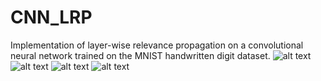# CNN_LRP
Implementation of layer-wise relevance propagation on a convolutional neural network trained on the MNIST handwritten digit dataset.
![alt text](https://github.com/[seanseungbeomlee]/[CNN_LRP]/PNGS/7_heatmaps.png?raw=true)
![alt text](https://github.com/[seanseungbeomlee]/[CNN_LRP]/PNGS/7_relevance_scores.png?raw=true)
![alt text](https://github.com/[seanseungbeomlee]/[CNN_LRP]/PNGS/8_heatmaps.png?raw=true)
![alt text](https://github.com/[seanseungbeomlee]/[CNN_LRP]/PNGS/8_relevance_scores.png?raw=true)
